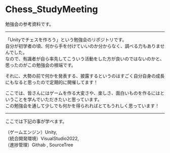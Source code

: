 # Chess_StudyMeeting

勉強会の参考資料です。  

---  
「Unityでチェスを作ろう」という勉強会のリポジトリです。  
自分が初学者の頃、何から手を付けていいのか分からなく、調べる力もありませんでした。  
なので、有識者が自ら率先してこういう活動をした方が良いのではないのかと、思ったのがこの勉強会の根端です。  

それに、大勢の前で何かを発表する、披露するというのはすごく自分自身の成長にもなると思ったので定期的に開催してます！  


ここでは、皆さんにはゲームを作る大変さや、楽しさ、面白いものを作るにはということを学んでいただきたいと思っています。  
この勉強会を通して少しでも何かを得られればとてもうれしく思っています！  

---  
ここでは下記の事が学べます。  

（ゲームエンジン）Unity,   
（統合開発環境）VisualStudio2022,   
（進捗管理）Githab , SourceTree  
